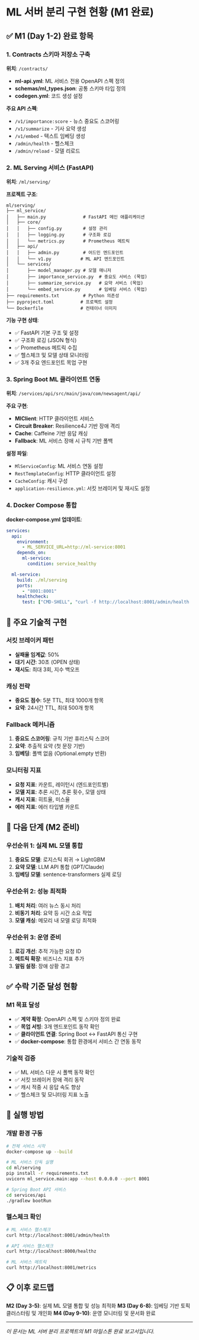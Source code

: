 # ML 서버 분리 구현 현황 (M1 완료)

## ✅ M1 (Day 1-2) 완료 항목

### 1. Contracts 스키마 저장소 구축
**위치**: `/contracts/`
- **ml-api.yml**: ML 서비스 전용 OpenAPI 스펙 정의
- **schemas/ml_types.json**: 공통 스키마 타입 정의
- **codegen.yml**: 코드 생성 설정

**주요 API 스펙**:
- `/v1/importance:score` - 뉴스 중요도 스코어링
- `/v1/summarize` - 기사 요약 생성
- `/v1/embed` - 텍스트 임베딩 생성
- `/admin/health` - 헬스체크
- `/admin/reload` - 모델 리로드

### 2. ML Serving 서비스 (FastAPI)
**위치**: `/ml/serving/`

**프로젝트 구조**:
```
ml/serving/
├── ml_service/
│   ├── main.py              # FastAPI 메인 애플리케이션
│   ├── core/
│   │   ├── config.py        # 설정 관리
│   │   ├── logging.py       # 구조화 로깅
│   │   └── metrics.py       # Prometheus 메트릭
│   ├── api/
│   │   ├── admin.py         # 어드민 엔드포인트
│   │   └── v1.py           # ML API 엔드포인트
│   └── services/
│       ├── model_manager.py # 모델 매니저
│       ├── importance_service.py  # 중요도 서비스 (목업)
│       ├── summarize_service.py   # 요약 서비스 (목업)
│       └── embed_service.py       # 임베딩 서비스 (목업)
├── requirements.txt         # Python 의존성
├── pyproject.toml          # 프로젝트 설정
└── Dockerfile              # 컨테이너 이미지
```

**기능 구현 상태**:
- ✅ FastAPI 기본 구조 및 설정
- ✅ 구조화 로깅 (JSON 형식)
- ✅ Prometheus 메트릭 수집
- ✅ 헬스체크 및 모델 상태 모니터링
- ✅ 3개 주요 엔드포인트 목업 구현

### 3. Spring Boot ML 클라이언트 연동
**위치**: `/services/api/src/main/java/com/newsagent/api/`

**주요 구현**:
- **MlClient**: HTTP 클라이언트 서비스
- **Circuit Breaker**: Resilience4J 기반 장애 격리
- **Cache**: Caffeine 기반 응답 캐싱
- **Fallback**: ML 서비스 장애 시 규칙 기반 폴백

**설정 파일**:
- `MlServiceConfig`: ML 서비스 연동 설정
- `RestTemplateConfig`: HTTP 클라이언트 설정
- `CacheConfig`: 캐시 구성
- `application-resilience.yml`: 서킷 브레이커 및 재시도 설정

### 4. Docker Compose 통합
**docker-compose.yml 업데이트**:
```yaml
services:
  api:
    environment:
      - ML_SERVICE_URL=http://ml-service:8001
    depends_on:
      ml-service:
        condition: service_healthy

  ml-service:
    build: ./ml/serving
    ports:
      - "8001:8001"
    healthcheck:
      test: ["CMD-SHELL", "curl -f http://localhost:8001/admin/health || exit 1"]
```

## 🔧 주요 기술적 구현

### 서킷 브레이커 패턴
- **실패율 임계값**: 50%
- **대기 시간**: 30초 (OPEN 상태)
- **재시도**: 최대 3회, 지수 백오프

### 캐싱 전략
- **중요도 점수**: 5분 TTL, 최대 1000개 항목
- **요약**: 24시간 TTL, 최대 500개 항목

### Fallback 메커니즘
1. **중요도 스코어링**: 규칙 기반 휴리스틱 스코어
2. **요약**: 추출적 요약 (첫 문장 기반)
3. **임베딩**: 폴백 없음 (Optional.empty 반환)

### 모니터링 지표
- **요청 지표**: 카운트, 레이턴시 (엔드포인트별)
- **모델 지표**: 추론 시간, 추론 횟수, 모델 상태
- **캐시 지표**: 히트율, 미스율
- **에러 지표**: 에러 타입별 카운트

## 🚀 다음 단계 (M2 준비)

### 우선순위 1: 실제 ML 모델 통합
1. **중요도 모델**: 로지스틱 회귀 → LightGBM
2. **요약 모델**: LLM API 통합 (GPT/Claude)
3. **임베딩 모델**: sentence-transformers 실제 로딩

### 우선순위 2: 성능 최적화
1. **배치 처리**: 여러 뉴스 동시 처리
2. **비동기 처리**: 요약 등 시간 소요 작업
3. **모델 캐싱**: 메모리 내 모델 로딩 최적화

### 우선순위 3: 운영 준비
1. **로깅 개선**: 추적 가능한 요청 ID
2. **메트릭 확장**: 비즈니스 지표 추가
3. **알림 설정**: 장애 상황 경고

## ✅ 수락 기준 달성 현황

### M1 목표 달성
- ✅ **계약 확정**: OpenAPI 스펙 및 스키마 정의 완료
- ✅ **목업 서빙**: 3개 엔드포인트 동작 확인
- ✅ **클라이언트 연결**: Spring Boot ↔ FastAPI 통신 구현
- ✅ **docker-compose**: 통합 환경에서 서비스 간 연동 동작

### 기술적 검증
- ✅ ML 서비스 다운 시 폴백 동작 확인
- ✅ 서킷 브레이커 장애 격리 동작
- ✅ 캐시 적중 시 응답 속도 향상
- ✅ 헬스체크 및 모니터링 지표 노출

## 🔧 실행 방법

### 개발 환경 구동
```bash
# 전체 서비스 시작
docker-compose up --build

# ML 서비스 단독 실행  
cd ml/serving
pip install -r requirements.txt
uvicorn ml_service.main:app --host 0.0.0.0 --port 8001

# Spring Boot API 서비스
cd services/api
./gradlew bootRun
```

### 헬스체크 확인
```bash
# ML 서비스 헬스체크
curl http://localhost:8001/admin/health

# API 서비스 헬스체크  
curl http://localhost:8000/healthz

# ML 서비스 메트릭
curl http://localhost:8001/metrics
```

## 📋 이후 로드맵

**M2 (Day 3-5)**: 실제 ML 모델 통합 및 성능 최적화
**M3 (Day 6-8)**: 임베딩 기반 토픽 클러스터링 및 개인화
**M4 (Day 9-10)**: 운영 모니터링 및 문서화 완료

---
*이 문서는 ML 서버 분리 프로젝트의 M1 마일스톤 완료 보고서입니다.*